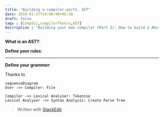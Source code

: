 ```yaml
---
title: "Building a compiler-part1. AST"
date: 2019-01-27T19:00:00+05:30
draft: false
tags : [CompSci,compilerTheory,AST]
Description : "Building your own compiler (Part 1): How to build a Abstract Syntax Tree"
---  
```

**What is an AST?**:


**Define your rules**:  

---  
**Define your grammer**:  

Thanks to []()

```mermaid
sequenceDiagram
User ->> Compiler: File  

Compiler ->> Lexical Analyser: Tokenise  
Lexical Analyser ->> Syntax Analysis: Create Parse Tree 
```

> Written with [StackEdit](https://stackedit.io/).
<!--stackedit_data:
eyJoaXN0b3J5IjpbMTU4MTQwOTkyMiwxNTEzNzIwNzU5LDE1OD
UyNjcxNDQsODMxNzcyMzBdfQ==
-->